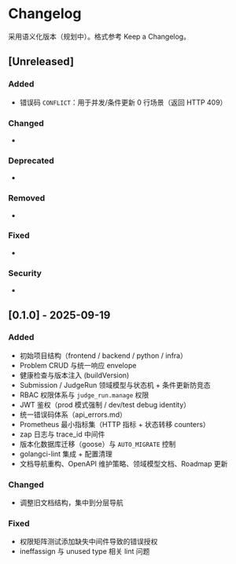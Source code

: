 # Changelog

采用语义化版本（规划中）。格式参考 Keep a Changelog。

## [Unreleased]
### Added
 - 错误码 `CONFLICT`：用于并发/条件更新 0 行场景（返回 HTTP 409）
### Changed
- 
### Deprecated
- 
### Removed
- 
### Fixed
- 
### Security
- 

## [0.1.0] - 2025-09-19
### Added
- 初始项目结构（frontend / backend / python / infra）
- Problem CRUD 与统一响应 envelope
- 健康检查与版本注入 (buildVersion)
- Submission / JudgeRun 领域模型与状态机 + 条件更新防竞态
- RBAC 权限体系与 `judge_run.manage` 权限
- JWT 鉴权（prod 模式强制 / dev/test debug identity）
- 统一错误码体系（api_errors.md）
- Prometheus 最小指标集（HTTP 指标 + 状态转移 counters）
- zap 日志与 trace_id 中间件
- 版本化数据库迁移（goose）与 `AUTO_MIGRATE` 控制
- golangci-lint 集成 + 配置清理
- 文档导航重构、OpenAPI 维护策略、领域模型文档、Roadmap 更新

### Changed
- 调整旧文档结构，集中到分层导航

### Fixed
- 权限矩阵测试添加缺失中间件导致的错误授权
- ineffassign 与 unused type 相关 lint 问题

